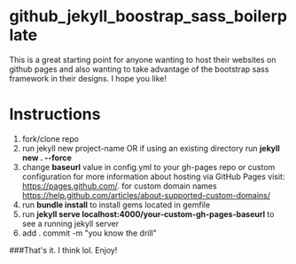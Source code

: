 # github_jekyll_boostrap_sass_boilerplate

This is a great starting point for anyone wanting to host their websites on github pages and also wanting to take advantage of the bootstrap sass framework in their designs. I hope you like!

# Instructions

1. fork/clone repo
2. run jekyll new project-name OR if using an existing directory run **jekyll new . --force**
3. change **baseurl** value in config.yml to your gh-pages repo or custom configuration for more information about hosting via GitHub Pages visit: https://pages.github.com/. for custom domain names https://help.github.com/articles/about-supported-custom-domains/
4. run **bundle install** to install gems located in gemfile
5. run **jekyll serve localhost:4000/your-custom-gh-pages-baseurl** to see a running jekyll server
6. add . commit -m "you know the drill"

###That's it. I think lol. Enjoy!
